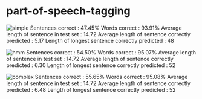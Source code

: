 # part-of-speech-tagging

![simple](https://user-images.githubusercontent.com/6957870/50063701-9130a400-017b-11e9-91ff-31ed414cd020.png)
Sentences correct                                 : 47.45%
Words correct                                     : 93.91%
Average length of sentence in test set            : 14.72
Average length of sentence correctly predicted    : 5.17
Length of longest sentence correctly predicted    : 48

![hmm](https://user-images.githubusercontent.com/6957870/50178459-918f8300-02d2-11e9-8f63-716a05c55036.png)
Sentences correct                                 : 54.50%
Words correct                                     : 95.07%
Average length of sentence in test set            : 14.72
Average length of sentence correctly predicted    : 6.30
Length of longest sentence correctly predicted    : 52

![complex](https://user-images.githubusercontent.com/6957870/50178464-95bba080-02d2-11e9-88aa-0b55a814eb5c.png)
Sentences correct                                 : 55.65%
Words correct                                     : 95.08%
Average length of sentence in test set            : 14.72
Average length of sentence correctly predicted    : 6.48
Length of longest sentence correctly predicted    : 52
